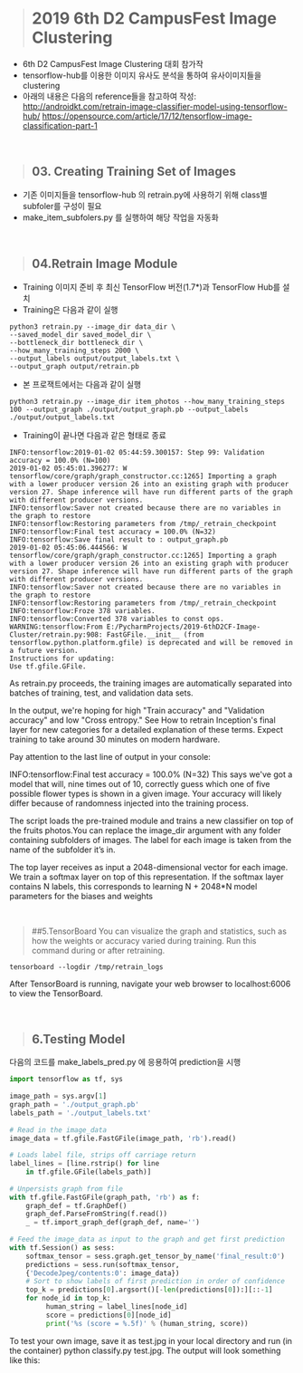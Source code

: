 ># 2019 6th D2 CampusFest Image Clustering

- 6th D2 CampusFest Image Clustering 대회 참가작
- tensorflow-hub를 이용한 이미지 유사도 분석을 통하여 유사이미지들을 clustering
- 아래의 내용은 다음의 reference들을 참고하여 작성:  
 http://androidkt.com/retrain-image-classifier-model-using-tensorflow-hub/
 https://opensource.com/article/17/12/tensorflow-image-classification-part-1

&nbsp;
>## 03. Creating Training Set of Images
- 기존 이미지들을 tensorflow-hub 의 retrain.py에 사용하기 위해 class별 subfoler를 구성이 필요
- make_item_subfolers.py 를 실행하여 해당 작업을 자동화 

&nbsp; 
>## 04.Retrain Image Module

* Training 이미지 준비 후 최신 TensorFlow 버전(1.7*)과 TensorFlow Hub를 설치
* Training은 다음과 같이 실행

~~~
python3 retrain.py --image_dir data_dir \
--saved_model_dir saved_model_dir \
--bottleneck_dir bottleneck_dir \
--how_many_training_steps 2000 \
--output_labels output/output_labels.txt \
--output_graph output/retrain.pb
~~~

* 본 프로잭트에서는 다음과 같이 실행
~~~ 
python3 retrain.py --image_dir item_photos --how_many_training_steps 100 --output_graph ./output/output_graph.pb --output_labels ./output/output_labels.txt
~~~

* Training이 끝나면 다음과 같은 형태로 종료
~~~
INFO:tensorflow:2019-01-02 05:44:59.300157: Step 99: Validation accuracy = 100.0% (N=100)
2019-01-02 05:45:01.396277: W tensorflow/core/graph/graph_constructor.cc:1265] Importing a graph with a lower producer version 26 into an existing graph with producer version 27. Shape inference will have run different parts of the graph with different producer versions.
INFO:tensorflow:Saver not created because there are no variables in the graph to restore
INFO:tensorflow:Restoring parameters from /tmp/_retrain_checkpoint
INFO:tensorflow:Final test accuracy = 100.0% (N=32)
INFO:tensorflow:Save final result to : output_graph.pb
2019-01-02 05:45:06.444566: W tensorflow/core/graph/graph_constructor.cc:1265] Importing a graph with a lower producer version 26 into an existing graph with producer version 27. Shape inference will have run different parts of the graph with different producer versions.
INFO:tensorflow:Saver not created because there are no variables in the graph to restore
INFO:tensorflow:Restoring parameters from /tmp/_retrain_checkpoint
INFO:tensorflow:Froze 378 variables.
INFO:tensorflow:Converted 378 variables to const ops.
WARNING:tensorflow:From E:/PycharmProjects/2019-6thD2CF-Image-Cluster/retrain.py:908: FastGFile.__init__ (from tensorflow.python.platform.gfile) is deprecated and will be removed in a future version.
Instructions for updating:
Use tf.gfile.GFile.
~~~

As retrain.py proceeds, the training images are automatically separated into batches of training, test, and validation data sets.

In the output, we're hoping for high "Train accuracy" and "Validation accuracy" and low "Cross entropy." See How to retrain Inception's final layer for new categories for a detailed explanation of these terms. Expect training to take around 30 minutes on modern hardware.

Pay attention to the last line of output in your console:

INFO:tensorflow:Final test accuracy = 100.0% (N=32)
This says we've got a model that will, nine times out of 10, correctly guess which one of five possible flower types is shown in a given image. Your accuracy will likely differ because of randomness injected into the training process.

The script loads the pre-trained module and trains a new classifier on top of the fruits photos.You can replace the image_dir argument with any folder containing subfolders of
images. The label for each image is taken from the name of the subfolder it’s in.

The top layer receives as input a 2048-dimensional vector for each image. We train a softmax layer on top of this representation. If the softmax layer contains N labels, this corresponds to learning N + 2048*N model parameters for the biases and weights

&nbsp;
>##5.TensorBoard
You can visualize the graph and statistics, such as how the weights or accuracy varied during training.
Run this command during or after retraining.

~~~
tensorboard --logdir /tmp/retrain_logs
~~~

After TensorBoard is running, navigate your web browser to localhost:6006 to view the TensorBoard.

&nbsp;
>## 6.Testing Model
다음의 코드를 make_labels_pred.py 에 응용하여 prediction을 시행

```python
import tensorflow as tf, sys
 
image_path = sys.argv[1]
graph_path = './output_graph.pb'
labels_path = './output_labels.txt'
 
# Read in the image_data
image_data = tf.gfile.FastGFile(image_path, 'rb').read()
 
# Loads label file, strips off carriage return
label_lines = [line.rstrip() for line
    in tf.gfile.GFile(labels_path)]
 
# Unpersists graph from file
with tf.gfile.FastGFile(graph_path, 'rb') as f:
    graph_def = tf.GraphDef()
    graph_def.ParseFromString(f.read())
    _ = tf.import_graph_def(graph_def, name='')
 
# Feed the image_data as input to the graph and get first prediction
with tf.Session() as sess:
    softmax_tensor = sess.graph.get_tensor_by_name('final_result:0')
    predictions = sess.run(softmax_tensor, 
    {'DecodeJpeg/contents:0': image_data})
    # Sort to show labels of first prediction in order of confidence
    top_k = predictions[0].argsort()[-len(predictions[0]):][::-1]
    for node_id in top_k:
         human_string = label_lines[node_id]
         score = predictions[0][node_id]
         print('%s (score = %.5f)' % (human_string, score))
```

To test your own image, save it as test.jpg in your local directory and run (in the container) python classify.py test.jpg. The output will look something like this:
